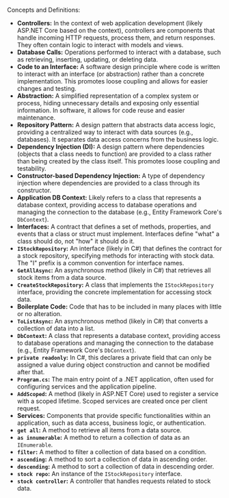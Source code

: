 Concepts and Definitions:

*   **Controllers:** In the context of web application development (likely ASP.NET Core based on the context), controllers are components that handle incoming HTTP requests, process them, and return responses. They often contain logic to interact with models and views.
*   **Database Calls:** Operations performed to interact with a database, such as retrieving, inserting, updating, or deleting data.
*   **Code to an Interface:** A software design principle where code is written to interact with an interface (or abstraction) rather than a concrete implementation. This promotes loose coupling and allows for easier changes and testing.
*   **Abstraction:** A simplified representation of a complex system or process, hiding unnecessary details and exposing only essential information. In software, it allows for code reuse and easier maintenance.
*   **Repository Pattern:** A design pattern that abstracts data access logic, providing a centralized way to interact with data sources (e.g., databases). It separates data access concerns from the business logic.
*   **Dependency Injection (DI):** A design pattern where dependencies (objects that a class needs to function) are provided to a class rather than being created by the class itself. This promotes loose coupling and testability.
*   **Constructor-based Dependency Injection:** A type of dependency injection where dependencies are provided to a class through its constructor.
*   **Application DB Context:** Likely refers to a class that represents a database context, providing access to database operations and managing the connection to the database (e.g., Entity Framework Core's `DbContext`).
*   **Interfaces:** A contract that defines a set of methods, properties, and events that a class or struct must implement. Interfaces define "what" a class should do, not "how" it should do it.
*   **`IStockRepository`:** An interface (likely in C#) that defines the contract for a stock repository, specifying methods for interacting with stock data. The "I" prefix is a common convention for interface names.
*   **`GetAllAsync`:** An asynchronous method (likely in C#) that retrieves all stock items from a data source.
*   **`CreateStockRepository`:** A class that implements the `IStockRepository` interface, providing the concrete implementation for accessing stock data.
*   **Boilerplate Code:** Code that has to be included in many places with little or no alteration.
*   **`ToListAsync`:** An asynchronous method (likely in C#) that converts a collection of data into a list.
*   **`DbContext`:** A class that represents a database context, providing access to database operations and managing the connection to the database (e.g., Entity Framework Core's `DbContext`).
*   **`private readonly`:** In C#, this declares a private field that can only be assigned a value during object construction and cannot be modified after that.
*   **`Program.cs`:** The main entry point of a .NET application, often used for configuring services and the application pipeline.
*   **`AddScoped`:** A method (likely in ASP.NET Core) used to register a service with a scoped lifetime. Scoped services are created once per client request.
*   **Services:** Components that provide specific functionalities within an application, such as data access, business logic, or authentication.
*   **`get all`:** A method to retrieve all items from a data source.
*   **`as innumerable`:** A method to return a collection of data as an `IEnumerable`.
*   **`filter`:** A method to filter a collection of data based on a condition.
*   **`ascending`:** A method to sort a collection of data in ascending order.
*   **`descending`:** A method to sort a collection of data in descending order.
*   **`stock repo`:** An instance of the `IStockRepository` interface.
*   **`stock controller`:** A controller that handles requests related to stock data.